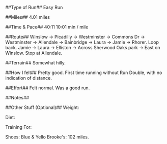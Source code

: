 <!--
.. title: Running Journal: Mar 02, 2017
.. slug: running-journal-mar-02-2017
.. date: 2017-03-02 01:00:00 UTC-05:00
.. tags: running-journal
.. category:running-journal
.. link:
.. description:
.. type: running-journal
-->

##Type of Run##
Easy Run

##Miles##
4.01 miles

##Time & Pace##
40:11
10:01 min / mile

##Route##
Winslow -> Picadilly -> Westminster -> Commons Dr -> Westminster -> Allendale -> Bainbridge -> Laura -> Jamie -> Rhorer. Loop back. Jamie -> Laura -> Elliston -> Across Sherwood Oaks park -> East on Winslow. Stop at Allendale.

##Terrain##
Somewhat hilly.

##How I felt##
Pretty good. First time running without Run Double, with no indication of distance.

##Effort##
Felt normal. Was a good run.

##Notes##

##Other Stuff (Optional)##
Weight:

Diet:

Training For:

Shoes: Blue & Yello Brooke's: 102 miles.
